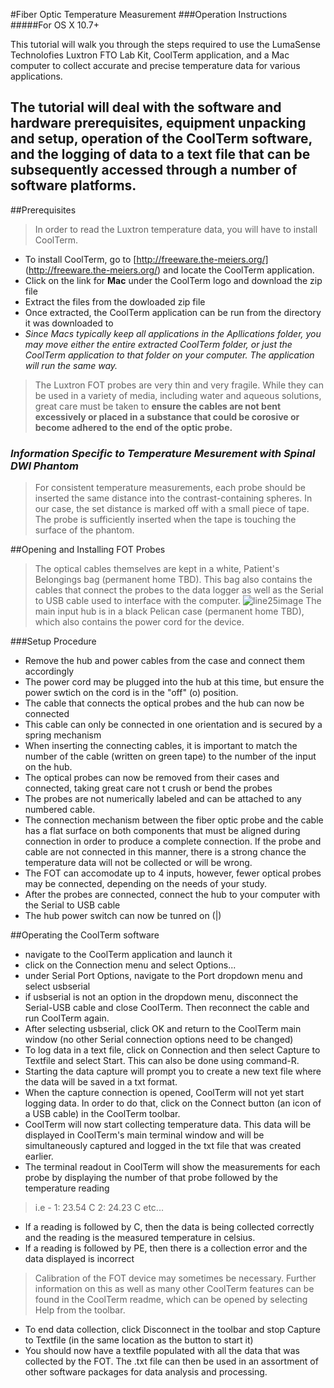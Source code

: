 #Fiber Optic Temperature Measurement
###Operation Instructions
#####For OS X 10.7+

This tutorial will walk you through the steps required to use the LumaSense Technolofies Luxtron FTO Lab Kit, CoolTerm application, and a Mac computer to collect accurate and precise temperature data for various applications.

The tutorial will deal with the software and hardware prerequisites, equipment unpacking and setup, operation of the CoolTerm software, and the logging of data to a text file that can be subsequently accessed through a number of software platforms.
---
##Prerequisites
>In order to read the Luxtron temperature data, you will have to install CoolTerm.
* To install CoolTerm, go to [http://freeware.the-meiers.org/] (http://freeware.the-meiers.org/) and locate the CoolTerm application.
* Click on the link for **Mac** under the CoolTerm logo and download the zip file
* Extract the files from the dowloaded zip file
* Once extracted, the CoolTerm application can be run from the directory it was downloaded to
* *Since Macs typically keep all applications in the Apllications folder, you may move either the entire extracted CoolTerm folder, or just the CoolTerm application to that folder on your computer. The application will run the same way.*

>The Luxtron FOT probes are very thin and very fragile. While they can be used in a variety of media, including water and aqueous solutions, great care must be taken to **ensure the cables are not bent excessively or placed in a substance that could be corosive or become adhered to the end of the optic probe.**

### *Information Specific to Temperature Mesurement with Spinal DWI Phantom*
>For consistent temperature measurements, each probe should be inserted the same distance into the contrast-containing spheres.
>In our case, the set distance is marked off with a small piece of tape. The probe is sufficiently inserted when the tape is touching the surface of the phantom.

##Opening and Installing FOT Probes
>The optical cables themselves are kept in a white, Patient's Belongings bag (permanent home TBD). This bag also contains the cables that connect the probes to the data logger as well as the Serial to USB cable used to interface with the computer.
![line25image](https://github.com/jborrel00/FOT/tree/master/hardware_pictures/Line25.jpg "Bag containing optical probes and connecting cables")
>The main input hub is in a black Pelican case (permanent home TBD), which also contains the power cord for the device.
*<Add an image of case here>*

###Setup Procedure
* Remove the hub and power cables from the case and connect them accordingly
*<picture>*
* The power cord may be plugged into the hub at this time, but ensure the power swtich on the cord is in the "off" (o) position.
*<picture>*
* The cable that connects the optical probes and the hub can now be connected
*<picture>*
*<picture>*
* This cable can only be connected in one orientation and is secured by a spring mechanism
*<more pictures if needed>*
* When inserting the connecting cables, it is important to match the number of the cable (written on green tape) to the number of the input on the hub.
*<picture>*
* The optical probes can now be removed from their cases and connected, taking great care not t crush or bend the probes
* The probes are not numerically labeled and can be attached to any numbered cable.
* The connection mechanism between the fiber optic probe and the cable has a flat surface on both components that must be aligned during connection in order to produce a complete connection. If the probe and cable are not connected in this manner, there is a strong chance the temperature data will not be collected or will be wrong.
*<pictures>*
* The FOT can accomodate up to 4 inputs, however, fewer optical probes may be connected, depending on the needs of your study.
* After the probes are connected, connect the hub to your computer with the Serial to USB cable
*<picture>*
* The hub power switch can now be tunred on (|)

##Operating the CoolTerm software
* navigate to the CoolTerm application and launch it
* click on the Connection menu and select Options...
*<picture>*
* under Serial Port Options, navigate to the Port dropdown menu and select usbserial
*<picture>*
* if usbserial is not an option in the dropdown menu, disconnect the Serial-USB cable and close CoolTerm. Then reconnect the cable and run CoolTerm again.
* After selecting usbserial, click OK and return to the CoolTerm main window (no other Serial connection options need to be changed)
* To log data in a text file, click on Connection and then select Capture to Textfile and select Start. This can also be done using command-R.
*<picture>*
* Starting the data capture will prompt you to create a new text file where the data will be saved in a txt format.
*<picture>*
* When the capture connection is opened, CoolTerm will not yet start logging data. In order to do that, click on the Connect button (an icon of a USB cable) in the CoolTerm toolbar.
*<picture>*
* CoolTerm will now start collecting temperature data. This data will be displayed in CoolTerm's main terminal window and will be simultaneously captured and logged in the txt file that was created earlier.
* The terminal readout in CoolTerm will show the measurements for each probe by displaying the number of that probe followed by the temperature reading

>i.e - 1: 23.54 C	2: 24.23 C	etc...

* If a reading is followed by C, then the data is being collected correctly and the reading is the measured temperature in celsius.
* If a reading is followed by PE, then there is a collection error and the data displayed is incorrect

>Calibration of the FOT device may sometimes be necessary. Further information on this as well as many other CoolTerm features can be found in the CoolTerm readme, which can be opened by selecting Help from the toolbar.

* To end data collection, click Disconnect in the toolbar and stop Capture to Textfile (in the same location as the button to start it)
* You should now have a textfile populated with all the data that was collected by the FOT. The .txt file can then be used in an assortment of other software packages for data analysis and processing.

